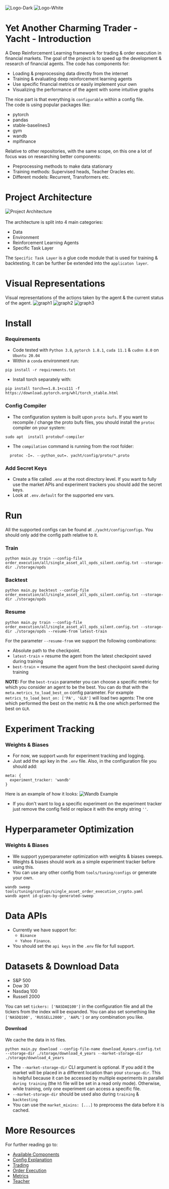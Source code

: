 ![Logo-Dark](images/yacht_full_logo_white.png#gh-dark-mode-only)
![Logo-White](images/yacht_full_logo_black.png#gh-light-mode-only)

# Yet Another Charming Trader - Yacht - Introduction
A Deep Reinforcement Learning framework for trading & order execution in financial markets. The goal of the project
is to speed up the development & research of financial agents. The code has components for:
* Loading & preprocessing data directly from the internet
* Training & evaluating deep reinforcement learning agents
* Use specific financial metrics or easily implement your own
* Visualizing the performance of the agent with some intuitive graphs

The nice part is that everything is `configurable` within a config file.
<br> The code is using popular packages like:
* pytorch
* pandas
* stable-baselines3
* gym
* wandb
* mplfinance

Relative to other repositories, with the same scope, on this one a lot of focus 
was on researching better components:
* Preprocessing methods to make data stationary
* Training methods: Supervised heads, Teacher Oracles etc.
* Different models: Recurrent, Transformers etc.

# Project Architecture
![Project Architecture](images/project_architecture.jpeg)
<br><br>The architecture is split into 4 main categories:
* Data
* Environment
* Reinforcement Learning Agents
* Specific Task Layer

The `Specific Task Layer` is a glue code module that is used for training & backtesting.
It can be further be extended into the `applicaton layer`.

# Visual Representations
Visual representations of the actions taken by the agent & the current status of the agent.
![graph1](images/graph_twap.png)
![graph2](images/graph1_opds.png)
![graph3](images/graph2_opds.png)

# Install
### Requirements
* Code tested with `Python 3.8`, `pytorch 1.8.1`, `cuda 11.1` & `cudnn 8.0` on `Ubuntu 20.04`
* Within a `conda` environment run:
```shell
pip install -r requirements.txt
```
* Install torch separately with:
```shell
pip install torch==1.8.1+cu111 -f https://download.pytorch.org/whl/torch_stable.html
```

### Config Compiler
* The configuration system is built upon `proto bufs`. If you want to recompile / change the proto bufs files,
you should install the `protoc` compiler on your system:
```shell
sudo apt  install protobuf-compiler
```
* The `compilation` command is running from the root folder:  
```shell
  protoc -I=. --python_out=. yacht/config/proto/*.proto
  ```

### Add Secret Keys
* Create a file called `.env` at the root directory level. If you want to fully use the market APIs and
experiment trackers you should add the secret keys.
* Look at `.env.default` for the supported env vars.

# Run
All the supported configs can be found at `./yacht/config/configs`. 
You should only add the config path relative to it.

### Train
```shell
python main.py train --config-file order_execution/all/single_asset_all_opds_silent.config.txt --storage-dir ./storage/opds
```
### Backtest
```shell
python main.py backtest --config-file order_execution/all/single_asset_all_opds_silent.config.txt --storage-dir ./storage/opds
```
### Resume
```shell
python main.py train --config-file order_execution/all/single_asset_all_opds_silent.config.txt --storage-dir ./storage/opds --resume-from latest-train
```
For the parameter `--resume-from` we support the following combinations:
* Absolute path to the checkpoint.
* `latest-train` = resume the agent from the latest checkpoint saved during training
* `best-train` = resume the agent from the best checkpoint saved during training

**NOTE:** For the `best-train` parameter you can choose a specific metric for which you consider an agent to be the best. You
can do that with the `meta.metrics_to_load_best_on` config parameter. For example `metrics_to_load_best_on: ['PA', 'GLR']`
will load two agents: The one which performed the best on the metric `PA` & the one which performed the best on `GLR`.

# Experiment Tracking
### Weights & Biases
* For now, we support `wandb` for experiment tracking and logging.
* Just add the api key in the `.env` file. Also, in the configuration file you should add:
```shell
meta: {
  experiment_tracker: 'wandb'
}
```
Here is an example of how it looks:
![Wandb Example](images/wandb.png)
* If you don't want to log a specific experiment on the experiment tracker just remove the config
field or replace it with the empty string `''`.

# Hyperparameter Optimization
### Weights & Biases
* We support yyperparameter optimization with weights & biases sweeps.
* Weights & biases should work as a simple experiment tracker before using this.
* You can use any other config from `tools/tuning/configs` or generate your own.
```shell
wandb sweep tools/tuning/configs/single_asset_order_execution_crypto.yaml
wandb agent id-given-by-generated-sweep
```

# Data APIs
* Currently we have support for:
  * `Binance`
  * `Yahoo Finance`.
* You should set the `api keys` in the `.env` file for full support.

# Datasets & Download Data
* S&P 500
* Dow 30
* Nasdaq 100
* Russell 2000

You can set `tickers: ['NASDAQ100']` in the configuration file and all the tickers from the index will be expanded.
You can also set something like `['NASDQ100', 'RUSSELL2000', 'AAPL']` or any combination you like.
#### Download
We cache the data in `h5` files.
```shell
python main.py download --config-file-name download_4years.config.txt --storage-dir ./storage/download_4_years --market-storage-dir ./storage/download_4_years
```
* The `--market-storage-dir` CLI argument is optional. If you add it the market will be placed
in a different location than your `storage-dir`. This is helpful because it can be accessed by multiple
experiments in parallel `during training` (the `h5` file will be set in a read only mode). Otherwise, while training,
only one experiment can access a specific file. 
* `--market-storage-dir` should be used also during `training` & `backtesting`
* You can use the `market_mixins: [...]` to preprocess the data before it is cached.


# More Resources
For further reading go to:
* [Available Components](docs/components.md)
* [Config Explanation](docs/config.md)
* [Trading](docs/trading.md)
* [Order Execution](docs/order_execution.md)
* [Metrics](docs/metrics.md)
* [Teacher](docs/teacher.md)

